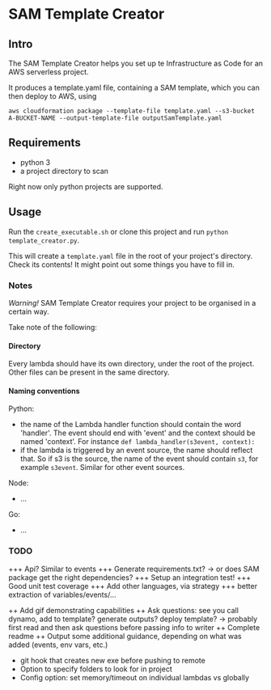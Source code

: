 # SAM Template Creator

## Intro

The SAM Template Creator helps you set up te Infrastructure as Code for an AWS serverless project. 

It produces a template.yaml file, containing a SAM template, which you can then deploy to AWS, using 

`aws cloudformation package --template-file template.yaml --s3-bucket A-BUCKET-NAME --output-template-file outputSamTemplate.yaml`

## Requirements

- python 3
- a project directory to scan 

Right now only python projects are supported.

## Usage

Run the `create_executable.sh` or clone this project and run `python template_creator.py`. 

This will create a `template.yaml` file in the root of your project's directory. Check its contents! It might point out some things you have to fill in. 

### Notes

*Warning!* SAM Template Creator requires your project to be organised in a certain way. 

Take note of the following:

#### Directory

Every lambda should have its own directory, under the root of the project. Other files can be present in the same directory.

#### Naming conventions

Python:
- the name of the Lambda handler function should contain the word 'handler'. The event should end with 'event' and the context should be named 'context'. For instance `def lambda_handler(s3event, context):`
- if the lambda is triggered by an event source, the name should reflect that. So if s3 is the source, the name of the event should contain `s3`, for example `s3event`. Similar for other event sources.

Node:
- ...

Go:
- ...

### TODO

+++ Api? Similar to events
+++ Generate requirements.txt? -> or does SAM package get the right dependencies?
+++ Setup an integration test!
+++ Good unit test coverage
+++ Add other languages, via strategy
+++ better extraction of variables/events/...

++ Add gif demonstrating capabilities
++ Ask questions: see you call dynamo, add to template? generate outputs? deploy template? -> probably first read and then ask questions before passing info to writer
++ Complete readme
++ Output some additional guidance, depending on what was added (events, env vars, etc.)

+ git hook that creates new exe before pushing to remote
+ Option to specify folders to look for in project
+ Config option: set memory/timeout on individual lambdas vs globally
